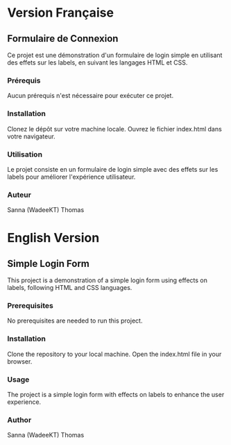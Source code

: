 # Version Française 

## Formulaire de Connexion
Ce projet est une démonstration d'un formulaire de login simple en utilisant des effets sur les labels, en suivant les langages HTML et CSS.

### Prérequis
Aucun prérequis n'est nécessaire pour exécuter ce projet.

### Installation
Clonez le dépôt sur votre machine locale. Ouvrez le fichier index.html dans votre navigateur.

### Utilisation
Le projet consiste en un formulaire de login simple avec des effets sur les labels pour améliorer l'expérience utilisateur.

### Auteur
Sanna (WadeeKT) Thomas


# English Version

## Simple Login Form
This project is a demonstration of a simple login form using effects on labels, following HTML and CSS languages.

### Prerequisites
No prerequisites are needed to run this project.

### Installation
Clone the repository to your local machine. Open the index.html file in your browser.

### Usage
The project is a simple login form with effects on labels to enhance the user experience.

### Author
Sanna (WadeeKT) Thomas
